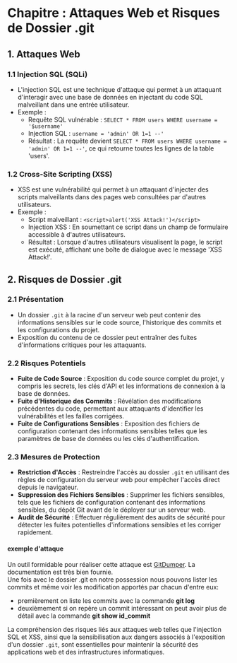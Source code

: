 # Chapitre : Attaques Web et Risques de Dossier .git

## 1. Attaques Web

### 1.1 Injection SQL (SQLi)
- L'injection SQL est une technique d'attaque qui permet à un attaquant d'interagir avec une base de données en injectant du code SQL malveillant dans une entrée utilisateur.
- Exemple :
  - Requête SQL vulnérable : `SELECT * FROM users WHERE username = '$username'`
  - Injection SQL : `username = 'admin' OR 1=1 --'`
  - Résultat : La requête devient `SELECT * FROM users WHERE username = 'admin' OR 1=1 --'`, ce qui retourne toutes les lignes de la table 'users'.

### 1.2 Cross-Site Scripting (XSS)
- XSS est une vulnérabilité qui permet à un attaquant d'injecter des scripts malveillants dans des pages web consultées par d'autres utilisateurs.
- Exemple :
  - Script malveillant : `<script>alert('XSS Attack!')</script>`
  - Injection XSS : En soumettant ce script dans un champ de formulaire accessible à d'autres utilisateurs.
  - Résultat : Lorsque d'autres utilisateurs visualisent la page, le script est exécuté, affichant une boîte de dialogue avec le message 'XSS Attack!'.

## 2. Risques de Dossier .git

### 2.1 Présentation
- Un dossier `.git` à la racine d'un serveur web peut contenir des informations sensibles sur le code source, l'historique des commits et les configurations du projet.
- Exposition du contenu de ce dossier peut entraîner des fuites d'informations critiques pour les attaquants.

### 2.2 Risques Potentiels
- **Fuite de Code Source** : Exposition du code source complet du projet, y compris les secrets, les clés d'API et les informations de connexion à la base de données.
- **Fuite d'Historique des Commits** : Révélation des modifications précédentes du code, permettant aux attaquants d'identifier les vulnérabilités et les failles corrigées.
- **Fuite de Configurations Sensibles** : Exposition des fichiers de configuration contenant des informations sensibles telles que les paramètres de base de données ou les clés d'authentification.

### 2.3 Mesures de Protection
- **Restriction d'Accès** : Restreindre l'accès au dossier `.git` en utilisant des règles de configuration du serveur web pour empêcher l'accès direct depuis le navigateur.
- **Suppression des Fichiers Sensibles** : Supprimer les fichiers sensibles, tels que les fichiers de configuration contenant des informations sensibles, du dépôt Git avant de le déployer sur un serveur web.
- **Audit de Sécurité** : Effectuer régulièrement des audits de sécurité pour détecter les fuites potentielles d'informations sensibles et les corriger rapidement.

#### exemple d'attaque
Un outil formidable pour réaliser cette attaque est [GitDumper](https://github.com/internetwache/GitTools/tree/master/Dumper). La documentation est très bien fournie.  
Une fois avec le dossier .git en notre possession nous pouvons lister les commits et même voir les modification apportés par chacun d'entre eux:
- premièrement on liste les commits avec la commande **git log** 
- deuxièmement si on repère un commit intéressant on peut avoir plus de détail avec la commande **git show id_commit**

La compréhension des risques liés aux attaques web telles que l'injection SQL et XSS, ainsi que la sensibilisation aux dangers associés à l'exposition d'un dossier `.git`, sont essentielles pour maintenir la sécurité des applications web et des infrastructures informatiques.
